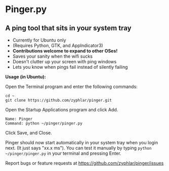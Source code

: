 Pinger.py
=========
A ping tool that sits in your system tray
---------

- Currently for Ubuntu only
 - (Requires Python, GTK, and AppIndicator3)
 - **Contributions welcome to expand to other OSes!**
- Saves your sanity when the wifi sucks
- Doesn't clutter up your screen with ping windows
- Lets you know when pings fail instead of silently failing

**Usage (in Ubuntu):**

Open the Terminal program and enter the following commands:

    cd ~
    git clone https://github.com/zyphlar/pinger.git

Open the Startup Applications program and click Add.

    Name: Pinger
    Command: python ~/pinger/pinger.py

Click Save, and Close. 

Pinger should now start automatically in your system tray when you login next. (It just says "xx.x ms"). You can test it manually by typing `python ~/pinger/pinger.py` in your terminal and pressing Enter.

Report bugs or feature requests at https://github.com/zyphlar/pinger/issues
